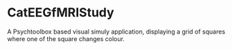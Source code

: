 # CatEEGfMRIStudy
A Psychtoolbox based visual simuly application, displaying a grid of squares where one of the square changes colour.


